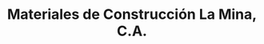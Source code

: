 ---
title: "Materiales de Construcción La Mina, C.A."
url: /ciudad-guayana-puerto-ordaz/materiales-de-construccion-la-mina-c-a/
shop: Baustoffe
---